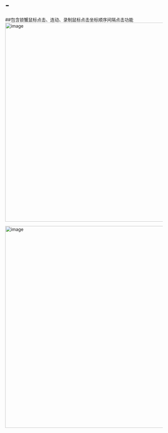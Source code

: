 # -
##包含锁蟹鼠标点击、连动、录制鼠标点击坐标顺序间隔点击功能
<img width="892" height="636" alt="image" src="https://github.com/user-attachments/assets/c6a28bdf-16ab-4c34-8319-a0344f8763f2" />

<img width="900" height="645" alt="image" src="https://github.com/user-attachments/assets/c3845416-6fbc-4848-b36c-ddce4ab409aa" />
